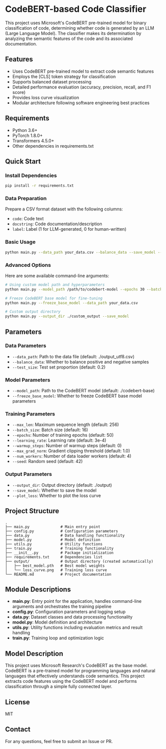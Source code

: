 # CodeBERT-based Code Classifier

This project uses Microsoft's CodeBERT pre-trained model for binary classification of code, determining whether code is generated by an LLM (Large Language Model). The classifier makes its determination by analyzing the semantic features of the code and its associated documentation.

## Features

- Uses CodeBERT pre-trained model to extract code semantic features
- Employs the [CLS] token strategy for classification
- Supports balanced dataset processing
- Detailed performance evaluation (accuracy, precision, recall, and F1 score)
- Provides loss curve visualization
- Modular architecture following software engineering best practices

## Requirements

- Python 3.6+
- PyTorch 1.8.0+
- Transformers 4.5.0+
- Other dependencies in requirements.txt

## Quick Start

### Install Dependencies

```bash
pip install -r requirements.txt
```

### Data Preparation

Prepare a CSV format dataset with the following columns:
- `code`: Code text
- `docstring`: Code documentation/description
- `label`: Label (1 for LLM-generated, 0 for human-written)

### Basic Usage

```bash
python main.py --data_path your_data.csv --balance_data --save_model --plot_loss
```

### Advanced Options

Here are some available command-line arguments:

```bash
# Using custom model path and hyperparameters
python main.py --model_path /path/to/codebert-model --epochs 30 --batch_size 32 --learning_rate 2e-5

# Freeze CodeBERT base model for fine-tuning
python main.py --freeze_base_model --data_path your_data.csv

# Custom output directory
python main.py --output_dir ./custom_output --save_model
```

## Parameters

### Data Parameters
- `--data_path`: Path to the data file (default: ./output_utf8.csv)
- `--balance_data`: Whether to balance positive and negative samples
- `--test_size`: Test set proportion (default: 0.2)

### Model Parameters
- `--model_path`: Path to the CodeBERT model (default: ./codebert-base)
- `--freeze_base_model`: Whether to freeze CodeBERT base model parameters

### Training Parameters
- `--max_len`: Maximum sequence length (default: 256)
- `--batch_size`: Batch size (default: 16)
- `--epochs`: Number of training epochs (default: 50)
- `--learning_rate`: Learning rate (default: 3e-4)
- `--warmup_steps`: Number of warmup steps (default: 0)
- `--max_grad_norm`: Gradient clipping threshold (default: 1.0)
- `--num_workers`: Number of data loader workers (default: 4)
- `--seed`: Random seed (default: 42)

### Output Parameters
- `--output_dir`: Output directory (default: ./output)
- `--save_model`: Whether to save the model
- `--plot_loss`: Whether to plot the loss curve

## Project Structure

```
.
├── main.py              # Main entry point
├── config.py            # Configuration parameters
├── data.py              # Data handling functionality
├── model.py             # Model definition
├── utils.py             # Utility functions
├── train.py             # Training functionality
├── __init__.py          # Package initialization
├── requirements.txt     # Dependencies list
├── output/              # Output directory (created automatically)
│   ├── best_model.pth   # Best model weights
│   └── loss_curve.png   # Training loss curve
└── README.md            # Project documentation
```

## Module Descriptions

- **main.py**: Entry point for the application, handles command-line arguments and orchestrates the training pipeline
- **config.py**: Configuration parameters and logging setup
- **data.py**: Dataset classes and data processing functionality
- **model.py**: Model definition and architecture
- **utils.py**: Utility functions including evaluation metrics and result handling
- **train.py**: Training loop and optimization logic

## Model Description

This project uses Microsoft Research's CodeBERT as the base model. CodeBERT is a pre-trained model for programming languages and natural languages that effectively understands code semantics. This project extracts code features using the CodeBERT model and performs classification through a simple fully connected layer.

## License

MIT

## Contact

For any questions, feel free to submit an Issue or PR. 